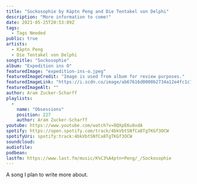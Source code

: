 ```yaml
---
title: "Sockosophie by Käptn Peng and Die Tentakel von Delphi"
description: "More information to come!"
date: 2021-05-25T20:53:09Z
tags:
  - Tags Needed
public: true
artists:
  - Käptn Peng
  - Die Tentakel von Delphi
songtitle: "Sockosophie"
album: "Expedition ins O"
featuredImage: "expedition-ins-o.jpeg"
featuredImageCredit: "Image is used from album for review purposes."
featuredImageLink: "https://i.scdn.co/image/ab67616d0000b2734a12e4fc1c755c9a3de83e83"
featuredImageAlt: ""
author: Aram Zucker-Scharff
playlists:
  -
    name: "Obsessions"
    position: 227
    author: Aram Zucker-Scharff
youtube: https://www.youtube.com/watch?v=0QXpE6u8xdA
spotify: https://open.spotify.com/track/4bkVbtSNfCa8TgTKGf3OCW
spotifyUri: spotify:track:4bkVbtSNfCa8TgTKGf3OCW
soundcloud:
audiofile:
podbean:
lastfm: https://www.last.fm/music/K%C3%A4ptn+Peng/_/Sockosophie
---
```


A song I plan to write more about.
		